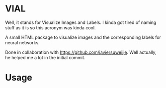 # VIAL
Well, it stands for Visualize Images and Labels. I kinda got tired of naming stuff as it is so this acronym was kinda cool.

A small HTML package to visualize images and the corresponding labels for neural networks.

Done in collaboration with https://github.com/javiersuweijie. Well actually, he helped me a lot in the initial commit.

# Usage